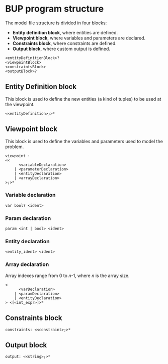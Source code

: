 
# BUP program structure

The model file structure is divided in four blocks:
- **Entity definition block**, where entities are defined.
- **Viewpoint block**, where variables and parameters are declared.
- **Constraints block**, where constraints are defined.
- **Output block**, where custom output is defined.

```
<entityDefinitionBlock>?
<viewpointBlock>
<constraintsBlock>
<outputBlock>?
```

## Entity Definition block

This block is used to define the new entities (a kind of tuples) to be used at the viewpoint.
```
<<entityDefinition>;>*
```

## Viewpoint block

This block is used to define the variables and parameters used to model the problem.
```
viewpoint : 
<<
      <variableDeclaration>
    | <parameterDeclaration>
    | <entityDeclaration>
    | <arrayDeclaration>
>;>*
```

### Variable declaration
```
var bool? <ident>
```
### Param declaration
```
param <int | bool> <ident>
```
### Entity declaration
```
<entity_ident> <ident>
```
### Array declaration
Array indexes range from 0 to *n*-1, where *n* is the array size.
```
<
      <varDeclaration>
    | <paramDeclaration>
    | <entityDeclaration>
> <[<int_expr>]>*
```

## Constraints block

```
constraints: <<constraint>;>*
```

## Output block

```
output: <<string>;>*
```
